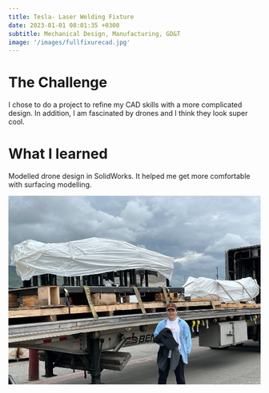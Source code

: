 ```yaml
---
title: Tesla- Laser Welding Fixture
date: 2023-01-01 08:01:35 +0300
subtitle: Mechanical Design, Manufacturing, GD&T
image: '/images/fullfixurecad.jpg'
---
```


# The Challenge
I chose to do a project to refine my CAD skills with a more complicated design. In addition, I am fascinated by drones and I think they look super cool. 

# What I learned
Modelled drone design in SolidWorks. It helped me get more comfortable with surfacing modelling. 

<div class="gallery-box">
  <div class="gallery">
    <img src="/images/ontruck.jpg" loading="lazy" alt="Project">
  </div>
</div>